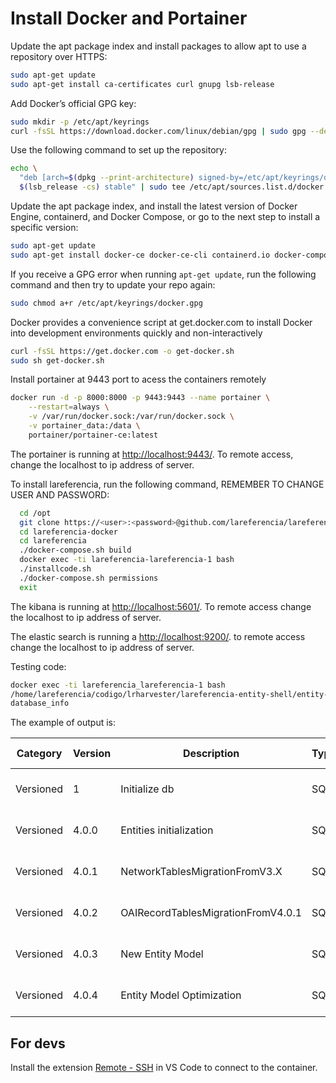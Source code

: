 # Install Docker and Portainer

Update the apt package index and install packages to allow apt to use a repository over HTTPS:

```bash
sudo apt-get update
sudo apt-get install ca-certificates curl gnupg lsb-release
```

Add Docker’s official GPG key:

```bash
sudo mkdir -p /etc/apt/keyrings
curl -fsSL https://download.docker.com/linux/debian/gpg | sudo gpg --dearmor -o /etc/apt/keyrings/docker.gpg
```

Use the following command to set up the repository:

```bash
echo \
  "deb [arch=$(dpkg --print-architecture) signed-by=/etc/apt/keyrings/docker.gpg] https://download.docker.com/linux/debian \
  $(lsb_release -cs) stable" | sudo tee /etc/apt/sources.list.d/docker.list > /dev/null
```

Update the apt package index, and install the latest version of Docker Engine, containerd, and Docker Compose, or go to the next step to install a specific version:

```bash
sudo apt-get update
sudo apt-get install docker-ce docker-ce-cli containerd.io docker-compose-plugin
```

If you receive a GPG error when running `apt-get update`, run the following command and then try to update your repo again:

```bash
sudo chmod a+r /etc/apt/keyrings/docker.gpg
```

Docker provides a convenience script at get.docker.com to install Docker into development environments quickly and non-interactively

```bash
curl -fsSL https://get.docker.com -o get-docker.sh
sudo sh get-docker.sh
```

Install portainer at 9443 port to acess the containers remotely

```bash
docker run -d -p 8000:8000 -p 9443:9443 --name portainer \
    --restart=always \
    -v /var/run/docker.sock:/var/run/docker.sock \
    -v portainer_data:/data \
    portainer/portainer-ce:latest
```

The portainer is running at <http://localhost:9443/>. To remote access, change the localhost to ip address of server.

To install lareferencia, run the following command, REMEMBER TO CHANGE USER AND PASSWORD:

```bash
  cd /opt
  git clone https://<user>:<password>@github.com/lareferencia/lareferencia-docker.git
  cd lareferencia-docker
  cd lareferencia
  ./docker-compose.sh build
  docker exec -ti lareferencia-lareferencia-1 bash
  ./installcode.sh
  ./docker-compose.sh permissions
  exit
```

The kibana is running at <http://localhost:5601/>. To remote access change the localhost to ip address of server.

The elastic search is running a <http://localhost:9200/>. to remote access change the localhost to ip address of server.

Testing code:

```bash
docker exec -ti lareferencia_lareferencia-1 bash
/home/lareferencia/codigo/lrharvester/lareferencia-entity-shell/entity-shell.jar
database_info
```

The example of output is:

| Category  | Version | Description                        | Type | Installed On        | State   |
|-----------|---------|------------------------------------|------|---------------------|---------|
| Versioned | 1       | Initialize db                      | SQL  | 2022-07-28 14:47:24 | Success |
| Versioned | 4.0.0   | Entities initialization            | SQL  | 2022-07-28 14:47:25 | Success |
| Versioned | 4.0.1   | NetworkTablesMigrationFromV3.X     | SQL  | 2022-07-28 14:47:26 | Success |
| Versioned | 4.0.2   | OAIRecordTablesMigrationFromV4.0.1 | SQL  | 2022-07-28 14:47:26 | Success |
| Versioned | 4.0.3   | New Entity Model                   | SQL  | 2022-07-28 14:47:26 | Success |
| Versioned | 4.0.4   | Entity Model Optimization          | SQL  | 2022-07-28 14:47:26 | Success |

## For devs

Install the extension [Remote - SSH](https://marketplace.visualstudio.com/items?itemName=ms-vscode-remote.remote-ssh) in VS Code to connect to the container.
